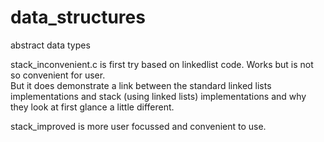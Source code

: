 data_structures
===============

abstract data types

stack_inconvenient.c is first try based on linkedlist code.  Works but is not so convenient for user.  
But it does demonstrate a link between the standard linked lists implementations and stack (using linked lists) 
implementations and why they look at first glance a little different.

stack_improved is more user focussed and convenient to use. 

